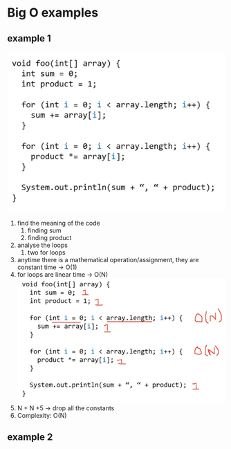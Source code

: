 # Big O examples

## example 1
![img.png](img.png)
1. find the meaning of the code
   1. finding sum
   2. finding product
2. analyse the loops
   1. two for loops
3. anytime there is a mathematical operation/assignment, they are constant time -> O(1)
4. for loops are linear time -> O(N)
![img_1.png](img_1.png)
5. N + N +5 -> drop all the constants
6. Complexity: O(N)

## example 2
